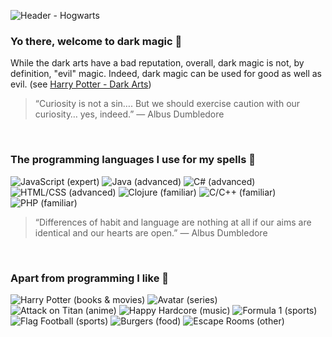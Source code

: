 ![Header - Hogwarts](https://images.ctfassets.net/usf1vwtuqyxm/3QQaEkThAnIAiXveGhJYD9/f79a571dbe9fd456d65e783040601fdc/hogwarts-castle-.jpg?fm=jpg)

### Yo there, welcome to dark magic 👋
While the dark arts have a bad reputation, overall, dark magic is not, by definition, "evil" magic. Indeed, dark magic can be used for good as well as evil. (see [Harry Potter - Dark Arts](https://harrypotter.fandom.com/wiki/Dark_Arts#Ethical_considerations))

> “Curiosity is not a sin…. But we should exercise caution with our curiosity… yes, indeed.” — Albus Dumbledore
<br>

### The programming languages I use for my spells 🧙‍
![JavaScript (expert)](https://img.shields.io/static/v1?label=JavaScript&logo=JavaScript&logoColor=eeeeee&message=expert&color=blue&style=for-the-badge)
![Java (advanced)](https://img.shields.io/static/v1?label=Java&logo=Java&logoColor=eeeeee&message=advanced&color=green&style=for-the-badge)
![C# (advanced)](https://img.shields.io/static/v1?label=C%23&logo=C-Sharp&logoColor=eeeeee&message=advanced&color=green&style=for-the-badge)
![HTML/CSS (advanced)](https://img.shields.io/static/v1?label=HTML%2fCSS&logo=HTML5&logoColor=eeeeee&message=advanced&color=green&style=for-the-badge)
![Clojure (familiar)](https://img.shields.io/static/v1?label=Clojure&logo=Clojure&logoColor=eeeeee&message=familiar&color=yellowgreen&style=for-the-badge)
![C/C++ (familiar)](https://img.shields.io/static/v1?label=C%2fC%2b%2b&logo=C%2b%2b&logoColor=eeeeee&message=familiar&color=yellowgreen&style=for-the-badge)
![PHP (familiar)](https://img.shields.io/static/v1?label=PHP&logo=PHP&logoColor=eeeeee&message=familiar&color=yellowgreen&style=for-the-badge)

> “Differences of habit and language are nothing at all if our aims are identical and our hearts are open.” — Albus Dumbledore
<br>

### Apart from programming I like 🥳
![Harry Potter (books & movies)](https://img.shields.io/static/v1?label=books%20%26%20movies&message=Harry%20Potter&color=orange&style=for-the-badge)
![Avatar (series)](https://img.shields.io/static/v1?label=series&message=Avatar&color=orange&style=for-the-badge)
![Attack on Titan (anime)](https://img.shields.io/static/v1?label=anime&message=Attack%20on%20Titan&color=orange&style=for-the-badge)
![Happy Hardcore (music)](https://img.shields.io/static/v1?label=music&message=Happy%20Hardcore&color=orange&style=for-the-badge)
![Formula 1 (sports)](https://img.shields.io/static/v1?label=sports&message=Formula%201&color=orange&style=for-the-badge)
![Flag Football (sports)](https://img.shields.io/static/v1?label=sports&message=Flag%20Football&color=orange&style=for-the-badge)
![Burgers (food)](https://img.shields.io/static/v1?label=food&message=Burgers&color=orange&style=for-the-badge)
![Escape Rooms (other)](https://img.shields.io/static/v1?label=other&message=Escape%20Rooms&color=orange&style=for-the-badge)

<!--
**dark-magic/dark-magic** is a ✨ _special_ ✨ repository because its `README.md` (this file) appears on your GitHub profile.

Here are some ideas to get you started:

- 🔭 I’m currently working on ...
- 🌱 I’m currently learning ...
- 👯 I’m looking to collaborate on ...
- 🤔 I’m looking for help with ...
- 💬 Ask me about ...
- 📫 How to reach me: ...
- 😄 Pronouns: ...
- ⚡ Fun fact: ...
-->
